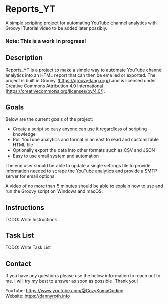 # Reports_YT
A simple scripting project for automating YouTube channel analytics with Groovy!
Tutorial video to be added later possibly.

### Note: This is a work in progress!

## Description
Reports_YT is a project to make a simple way to automate YouTube channel analytics into an HTML report that can then be emailed or exported. The project is built in Groovy (https://groovy-lang.org/) and is licensed under Creative Commons Attribution 4.0 International (https://creativecommons.org/licenses/by/4.0/).

## Goals
Below are the current goals of the project:
- Create a script so easy anyone can use it regardless of scripting knowledge
- Pull YouTube analytics and format in an east to read and customizable HTML file
- Optionally export the data into other formats such as CSV and JSON
- Easy to use email system and automation

The end user should be able to update a single settings file to provide information needed to scrape the YouTube analytics and provide a SMTP server for email options.

A video of no more than 5 minutes should be able to explain how to use and run the Groovy script on Windows and macOS.

## Instructions
TODO: Write Instructions

## Task List
TODO: Write Task List

## Contact
If you have any questions please use the below information to reach out to me. I will try my best to answer as soon as possible. Thank you!

YouTube: https://www.youtube.com/@CozyKumaCoding  
Website: https://dannyroth.info
